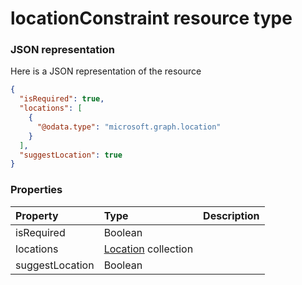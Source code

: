 # locationConstraint resource type



### JSON representation

Here is a JSON representation of the resource

<!-- {
  "blockType": "resource",
  "optionalProperties": [

  ],
  "@odata.type": "microsoft.graph.locationconstraint"
}-->

```json
{
  "isRequired": true,
  "locations": [
    {
      "@odata.type": "microsoft.graph.location"
    }
  ],
  "suggestLocation": true
}

```
### Properties
| Property	   | Type	|Description|
|:---------------|:--------|:----------|
|isRequired|Boolean||
|locations|[Location](location.md) collection||
|suggestLocation|Boolean||

<!-- uuid: 8fcb5dbc-d5aa-4681-8e31-b001d5168d79
2015-10-25 14:57:30 UTC -->
<!-- {
  "type": "#page.annotation",
  "description": "locationConstraint resource",
  "keywords": "",
  "section": "documentation",
  "tocPath": ""
}-->
